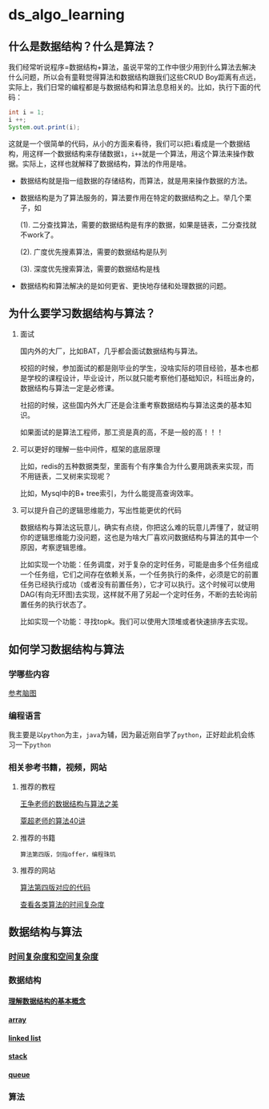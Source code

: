 # ds_algo_learning

## 什么是数据结构？什么是算法？

我们经常听说程序=数据结构+算法，虽说平常的工作中很少用到什么算法去解决什么问题，所以会有童鞋觉得算法和数据结构跟我们这些CRUD Boy距离有点远，实际上，我们日常的编程都是与数据结构和算法息息相关的。比如，执行下面的代码：

```java
int i = 1;
i ++;
System.out.print(i);
```

这就是一个很简单的代码，从小的方面来看待，我们可以把`i`看成是一个数据结构，用这样一个数据结构来存储数据`1`，`i++`就是一个算法，用这个算法来操作数据。实际上，这样也就解释了数据结构，算法的作用是啥。

* 数据结构就是指一组数据的存储结构，而算法，就是用来操作数据的方法。

* 数据结构是为了算法服务的，算法要作用在特定的数据结构之上。举几个栗子，如

  (1). 二分查找算法，需要的数据结构是有序的数据，如果是链表，二分查找就不work了。

  (2). 广度优先搜素算法，需要的数据结构是队列

  (3). 深度优先搜索算法，需要的数据结构是栈

* 数据结构和算法解决的是如何更省、更快地存储和处理数据的问题。

## 为什么要学习数据结构与算法？

1. 面试

   国内外的大厂，比如BAT，几乎都会面试数据结构与算法。

   校招的时候，参加面试的都是刚毕业的学生，没啥实际的项目经验，基本也都是学校的课程设计，毕业设计，所以就只能考察他们基础知识，科班出身的，数据结构与算法一定是必修课。

   社招的时候，这些国内外大厂还是会注重考察数据结构与算法这类的基本知识。

   如果面试的是算法工程师，那工资是真的高，不是一般的高！！！

2. 可以更好的理解一些中间件，框架的底层原理

   比如，redis的五种数据类型，里面有个有序集合为什么要用跳表来实现，而不用链表，二叉树来实现呢？

   比如，Mysql中的B+ tree索引，为什么能提高查询效率。

3. 可以提升自己的逻辑思维能力，写出性能更优的代码

   数据结构与算法这玩意儿，确实有点绕，你把这么难的玩意儿弄懂了，就证明你的逻辑思维能力没问题，这也是为啥大厂喜欢问数据结构与算法的其中一个原因，考察逻辑思维。

   比如实现一个功能：任务调度，对于复杂的定时任务，可能是由多个任务组成一个任务组，它们之间存在依赖关系，一个任务执行的条件，必须是它的前置任务已经执行成功（或者没有前置任务），它才可以执行。这个时候可以使用DAG(有向无环图)去实现，这样就不用了另起一个定时任务，不断的去轮询前置任务的执行状态了。

   比如实现一个功能：寻找topk。我们可以使用大顶堆或者快速排序去实现。

## 如何学习数据结构与算法

### 学哪些内容

[参考脑图](https://naotu.baidu.com/file/8207e7c6bfea37829dc781e638fed7df)

### 编程语言

我主要是以`python`为主，`java`为辅，因为最近刚自学了`python`，正好趁此机会练习一下`python`

### 相关参考书籍，视频，网站

1. 推荐的教程

   [王争老师的数据结构与算法之美](https://time.geekbang.org/column/126?utm_term=nyre2019_app_zhuanlanxiangqingye)

   [覃超老师的算法40讲](https://time.geekbang.org/course/intro/130?utm_term=nyre2019_app_zhuanlanxiangqingye)

2. 推荐的书籍

   `算法第四版，剑指offer，编程珠玑`

3. 推荐的网站

   [算法第四版对应的代码](https://algs4.cs.princeton.edu/code/)

   [查看各类算法的时间复杂度](http://www.bigocheatsheet.com/)

## 数据结构与算法

### [时间复杂度和空间复杂度](./note/时间复杂度&空间复杂度.md)

### 数据结构

#### [理解数据结构的基本概念](./note/datastructure/深入浅出数据结构.md)

#### [array](./note/datastructure/数组.md)
#### [linked list](./note/datastructure/链表.md)
#### [stack](./note/datastructure/栈.md)
#### [queue](./node/datastructure/queue.md)

### 算法
